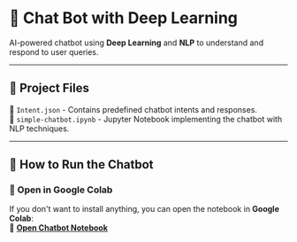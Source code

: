 # 🤖 Chat Bot with Deep Learning  

AI-powered chatbot using **Deep Learning** and **NLP** to understand and respond to user queries.

---

## 📂 Project Files  

📌 `Intent.json` - Contains predefined chatbot intents and responses.  
📌 `simple-chatbot.ipynb` - Jupyter Notebook implementing the chatbot with NLP techniques.  

---

## 🚀 How to Run the Chatbot  

### **🔹 Open in Google Colab**  
If you don't want to install anything, you can open the notebook in **Google Colab**:  
📌 **[Open Chatbot Notebook](https://colab.research.google.com/github/harrisd97/Chat-Bot-DeepLearning/blob/main/simple-chatbot.ipynb)**  

